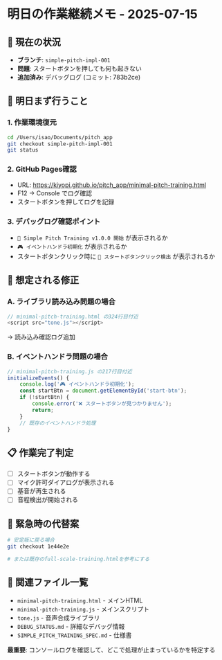 # 明日の作業継続メモ - 2025-07-15

## 🎯 現在の状況
- **ブランチ**: `simple-pitch-impl-001`
- **問題**: スタートボタンを押しても何も起きない
- **追加済み**: デバッグログ (コミット: 783b2ce)

## 📝 明日まず行うこと

### 1. 作業環境復元
```bash
cd /Users/isao/Documents/pitch_app
git checkout simple-pitch-impl-001
git status
```

### 2. GitHub Pages確認
- URL: https://kiyopi.github.io/pitch_app/minimal-pitch-training.html
- F12 → Console でログ確認
- スタートボタンを押してログを記録

### 3. デバッグログ確認ポイント
- `🎵 Simple Pitch Training v1.0.0 開始` が表示されるか
- `🎮 イベントハンドラ初期化` が表示されるか
- スタートボタンクリック時に `🎹 スタートボタンクリック検出` が表示されるか

## 🔧 想定される修正

### A. ライブラリ読み込み問題の場合
```javascript
// minimal-pitch-training.html の324行目付近
<script src="tone.js"></script>
```
→ 読み込み確認ログ追加

### B. イベントハンドラ問題の場合
```javascript
// minimal-pitch-training.js の217行目付近
initializeEvents() {
    console.log('🎮 イベントハンドラ初期化');
    const startBtn = document.getElementById('start-btn');
    if (!startBtn) {
        console.error('❌ スタートボタンが見つかりません');
        return;
    }
    // 既存のイベントハンドラ処理
}
```

## 📋 作業完了判定
- [ ] スタートボタンが動作する
- [ ] マイク許可ダイアログが表示される
- [ ] 基音が再生される
- [ ] 音程検出が開始される

## 🚨 緊急時の代替案
```bash
# 安定版に戻る場合
git checkout 1e44e2e

# または既存のfull-scale-training.htmlを参考にする
```

## 📄 関連ファイル一覧
- `minimal-pitch-training.html` - メインHTML
- `minimal-pitch-training.js` - メインスクリプト  
- `tone.js` - 音声合成ライブラリ
- `DEBUG_STATUS.md` - 詳細なデバッグ情報
- `SIMPLE_PITCH_TRAINING_SPEC.md` - 仕様書

**最重要**: コンソールログを確認して、どこで処理が止まっているかを特定する